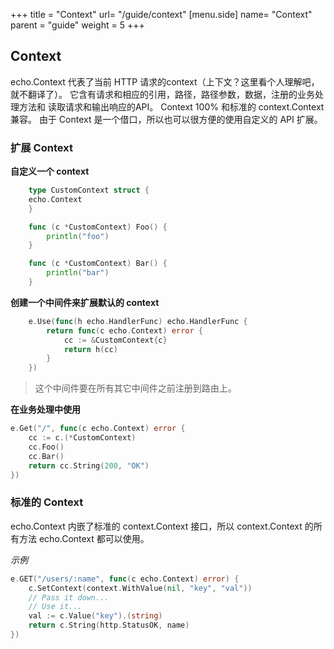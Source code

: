+++
title = "Context"
url= "/guide/context"
[menu.side]
  name= "Context"
  parent = "guide"
  weight = 5
+++

## Context

echo.Context 代表了当前 HTTP 请求的context（上下文？这里看个人理解吧，就不翻译了）。
它含有请求和相应的引用，路径，路径参数，数据，注册的业务处理方法和 读取请求和输出响应的API。
Context 100% 和标准的 context.Context 兼容。
由于 Context 是一个借口，所以也可以很方便的使用自定义的 API 扩展。

### 扩展 Context

**自定义一个 context**
```go
    type CustomContext struct {
	echo.Context
    }

    func (c *CustomContext) Foo() {
        println("foo")
    }

    func (c *CustomContext) Bar() {
        println("bar")
    }
```
**创建一个中间件来扩展默认的 context**

```go
    e.Use(func(h echo.HandlerFunc) echo.HandlerFunc {
        return func(c echo.Context) error {
            cc := &CustomContext{c}
            return h(cc)
        }
    })
```
> 这个中间件要在所有其它中间件之前注册到路由上。

**在业务处理中使用**

```go
e.Get("/", func(c echo.Context) error {
	cc := c.(*CustomContext)
	cc.Foo()
	cc.Bar()
	return cc.String(200, "OK")
})
```
### 标准的 Context
echo.Context 内嵌了标准的 context.Context 接口，所以 context.Context 的所有方法 echo.Context 都可以使用。

*示例*

```go
e.GET("/users/:name", func(c echo.Context) error) {
    c.SetContext(context.WithValue(nil, "key", "val"))
    // Pass it down...
    // Use it...
    val := c.Value("key").(string)
    return c.String(http.StatusOK, name)
})
```
